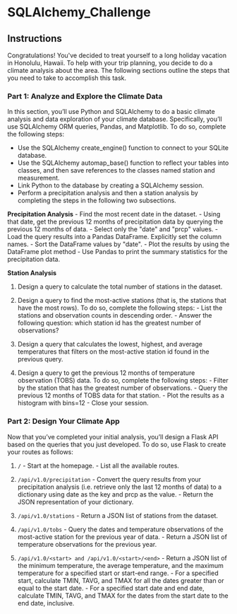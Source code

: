 # SQLAlchemy_Challenge
 
## Instructions
Congratulations! You've decided to treat yourself to a long holiday vacation in Honolulu, Hawaii. To help with your trip planning, you decide to do a climate analysis about the area. The following sections outline the steps that you need to take to accomplish this task.

### Part 1: Analyze and Explore the Climate Data
In this section, you’ll use Python and SQLAlchemy to do a basic climate analysis and data exploration of your climate database. Specifically, you’ll use SQLAlchemy ORM queries, Pandas, and Matplotlib. To do so, complete the following steps:
 + Use the SQLAlchemy create_engine() function to connect to your SQLite database.
 + Use the SQLAlchemy automap_base() function to reflect your tables into classes, and then save references to the classes named station and measurement.
 + Link Python to the database by creating a SQLAlchemy session.
 + Perform a precipitation analysis and then a station analysis by completing the steps in the following two subsections.

**Precipitation Analysis**
				- Find the most recent date in the dataset.
				- Using that date, get the previous 12 months of precipitation data by querying the previous 12 months of data.
				- Select only the "date" and "prcp" values.
				- Load the query results into a Pandas DataFrame. Explicitly set the column names.
				- Sort the DataFrame values by "date".
				- Plot the results by using the DataFrame plot method
				- Use Pandas to print the summary statistics for the precipitation data.


**Station Analysis**
1. Design a query to calculate the total number of stations in the dataset.

2. Design a query to find the most-active stations (that is, the stations that have the most rows). To do so, complete the following steps:
 		  -  List the stations and observation counts in descending order.
		 		-  Answer the following question: which station id has the greatest number of observations?

3. Design a query that calculates the lowest, highest, and average temperatures that filters on the most-active station id found in the previous query.

4. Design a query to get the previous 12 months of temperature observation (TOBS) data. To do so, complete the following steps:
	 		 -  Filter by the station that has the greatest number of observations.
 			 -  Query the previous 12 months of TOBS data for that station.
					-  Plot the results as a histogram with bins=12
 				-  Close your session.

### Part 2: Design Your Climate App
Now that you’ve completed your initial analysis, you’ll design a Flask API based on the queries that you just developed. To do so, use Flask to create your routes as follows:

1. ``` / ```
 				-  Start at the homepage.
 				-  List all the available routes.

2. ``` /api/v1.0/precipitation ```
  	 	-  Convert the query results from your precipitation analysis (i.e. retrieve only the last 12 months of    data) to a dictionary using date as the key and prcp as the value.
 			 -   Return the JSON representation of your dictionary.

3. ``` /api/v1.0/stations ```
 	  	-  Return a JSON list of stations from the dataset.

4. ``` /api/v1.0/tobs ```
	  	-  Query the dates and temperature observations of the most-active station for the previous year of data.
 	 	-  Return a JSON list of temperature observations for the previous year.

5. ``` /api/v1.0/<start> and /api/v1.0/<start>/<end> ```
				-  Return a JSON list of the minimum temperature, the average temperature, and the maximum temperature for a specified start or start-end range.
	 	 -  For a specified start, calculate TMIN, TAVG, and TMAX for all the dates greater than or equal to the start date.
		  -  For a specified start date and end date, calculate TMIN, TAVG, and TMAX for the dates from the start date to the end date, inclusive.
